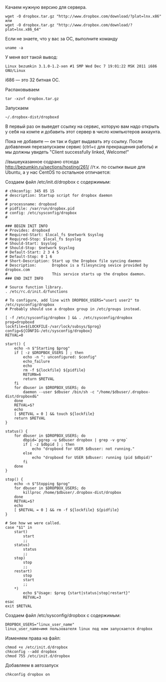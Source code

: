 Качаем нужную версию для сервера.

    wget -O dropbox.tar.gz "http://www.dropbox.com/download/?plat=lnx.x86"  
    или  
    wget -O dropbox.tar.gz "http://www.dropbox.com/download/?plat=lnx.x86_64"

Если не знаете, что у вас за ОС, выполните команду

    uname -a

У меня вот такой вывод:

    Linux bezumkin 3.1.0-1.2-xen #1 SMP Wed Dec 7 19:01:22 MSK 2011 i686 GNU/Linux

i686 — это 32 битная ОС.

Распаковываем

    tar -xzvf dropbox.tar.gz

Запускаем

	~/.dropbox-dist/dropboxd

В первый раз он выведет ссылку на сервис, которую вам надо открыть у себя на компе и добавить этот сервер в число компьютеров аккаунта.

Пока не добавите — он так и будет выдавать эту ссылку. После добавления перезапускаем сервис (ctrl+c для прекращения работы) и мы должны увидеть "Client successfully linked, Welcome!"

//вышеуказанное содрано отсюда http://bezumkin.ru/sections/hosting/261/
//т.к. по ссылки выше для Ubuntu, а  у нас CentOS то остальное отличается:

Создаем файл /etc/init.d/dropbox с содержимым:

	# chkconfig: 345 85 15
	# description: Startup script for dropbox daemon
	#
	# processname: dropboxd
	# pidfile: /var/run/dropbox.pid
	# config: /etc/sysconfig/dropbox
	#
	 
	### BEGIN INIT INFO
	# Provides: dropboxd
	# Required-Start: $local_fs $network $syslog
	# Required-Stop: $local_fs $syslog
	# Should-Start: $syslog
	# Should-Stop: $network $syslog
	# Default-Start: 2 3 4 5
	# Default-Stop: 0 1 6
	# Short-Description: Start up the Dropbox file syncing daemon
	# Description:       Dropbox is a filesyncing sevice provided by dropbox.com
	#                    This service starts up the dropbox daemon.
	### END INIT INFO
	 
	# Source function library.
	. /etc/rc.d/init.d/functions
	 
	# To configure, add line with DROPBOX_USERS="user1 user2" to /etc/sysconfig/dropbox
	# Probably should use a dropbox group in /etc/groups instead.
	 
	[ -f /etc/sysconfig/dropbox ] && . /etc/sysconfig/dropbox
	prog=dropboxd
	lockfile=${LOCKFILE-/var/lock/subsys/$prog}
	config=${CONFIG-/etc/sysconfig/dropbox}
	RETVAL=0
	 
	start() {
	    echo -n $"Starting $prog"
	    if [ -z $DROPBOX_USERS ] ; then
	        echo -n ": unconfigured: $config"
	        echo_failure
	        echo
	        rm -f ${lockfile} ${pidfile}
	        RETURN=6
	        return $RETVAL
	    fi
	    for dbuser in $DROPBOX_USERS; do
	        daemon --user $dbuser /bin/sh -c "/home/$dbuser/.dropbox-dist/dropboxd&"
	    done
	    RETVAL=$?
	    echo
	    [ $RETVAL = 0 ] && touch ${lockfile}
	    return $RETVAL
	}
	 
	status() {
	    for dbuser in $DROPBOX_USERS; do
	        dbpid=`pgrep -u $dbuser dropbox | grep -v grep`
	        if [ -z $dbpid ] ; then
	            echo "dropboxd for USER $dbuser: not running."
	        else
	            echo "dropboxd for USER $dbuser: running (pid $dbpid)"
	        fi
	    done
	}
	 
	stop() {
	    echo -n $"Stopping $prog"
	    for dbuser in $DROPBOX_USERS; do
	        killproc /home/$dbuser/.dropbox-dist/dropbox
	    done
	    RETVAL=$?
	    echo
	    [ $RETVAL = 0 ] && rm -f ${lockfile} ${pidfile}
	}
	 
	# See how we were called.
	case "$1" in
	    start)
	        start
	        ;;
	    status)
	        status
	        ;;
	    stop)
	        stop
	        ;;
	    restart)
	        stop
	        start
	        ;;
	    *)
	        echo $"Usage: $prog {start|status|stop|restart}"
	        RETVAL=3
	esac
	exit $RETVAL

Создаем файл /etc/sysconfig/dropbox с содержимым:

	DROPBOX_USERS="linux_user_name"
	linux_user_name=имя пользователя linux под кем запускается dropbox

Изменяем права на файл:

	chmod +x /etc/init.d/dropbox
	chkconfig --add dropbox
	chmod 755 /etc/init.d/dropbox

Добавляем в автозапуск	
	
	chkconfig dropbox on
